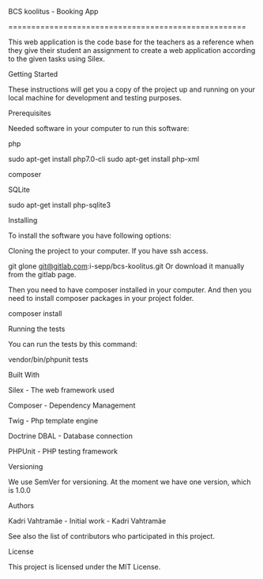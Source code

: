 BCS koolitus - Booking App

====================================================

This web application is the code base for the teachers as a reference when they give their student an assignment to create a web application according to the given tasks using Silex.


Getting Started

These instructions will get you a copy of the project up and running on your local machine for development and testing purposes.


Prerequisites

Needed software in your computer to run this software:



php

sudo apt-get install php7.0-cli
sudo apt-get install php-xml

composer

SQLite

sudo apt-get install php-sqlite3




Installing

To install the software you have following options:

Cloning the project to your computer. If you have ssh access.

git glone git@gitlab.com:i-sepp/bcs-koolitus.git
Or download it manually from the gitlab page.

Then you need to have composer installed in your computer.
And then you need to install composer packages in your project folder.

composer install

Running the tests

You can run the tests by this command:

vendor/bin/phpunit tests

Built With



Silex - The web framework used

Composer - Dependency Management

Twig - Php template engine

Doctrine DBAL - Database connection

PHPUnit - PHP testing framework



Versioning

We use SemVer for versioning.
At the moment we have one version, which is 1.0.0


Authors



Kadri Vahtramäe - Initial work - Kadri Vahtramäe



See also the list of contributors who participated in this project.


License

This project is licensed under the MIT License.
